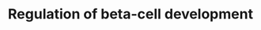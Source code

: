 ---
annotations:
- id: PW:0000004
  parent: regulatory pathway
  type: Pathway Ontology
  value: regulatory pathway
authors:
- ReactomeTeam
- Ryanmiller
description: The normal development of the pancreas during gestation has been intensively
  investigated over the past decade especially in the mouse (Servitja and Ferrer 2004;
  Chakrabarti and Mirmira 2003). Studies of genetic defects associated with maturity
  onset diabetes of the young (MODY) has provided direct insight into these processes
  as they take place in humans (Fajans et al. 2001). During embryogenesis, committed
  epithelial cells from the early pancreatic buds differentiate into mature endocrine
  and exocrine cells. It is helpful to schematize this process into four consecutive
  cellular stages, to begin to describe the complex interplay of signal transduction
  pathways and transcriptional networks. The annotations here are by no means complete
  - factors in addition to the ones described here must be active, and even for the
  ones that are described, only key examples of their regulatory effects and interactions
  have been annotated.<p>It is also important to realize that in the human, unlike
  the mouse, cells of the different stages can be present simultaneously in the developing
  pancreas and the linear representation of these developmental events shown here
  is an over-simplification of the actual developmental process (e.g., Sarkar et al.
  2008).<p>The first stage of this process involves the predifferentiated epithelial
  cells of the two pancreatic anlagen that arise from the definitive endoderm at approximately
  somite stages 11-15 and undergo budding from somite stages 20-22. This period corresponds
  to gestational days 8.75-9.5 in the mouse, and 26 in the human.<p>Pancreatic buds
  subsequently coalesce to form a single primitive gland, while concomitantly a ductal
  tree lined by highly proliferative epithelial cells is formed. A subset of such
  epithelial cells is thought to differentiate into either endocrine or acinar exocrine
  cells. A third cellular stage is defined by the endocrine-committed progenitors
  that selectively express the basic helix-loop-helix transcription factor NEUROG3.
  NEUROG3 is known to activate a complex transcriptional network that is essential
  for the specification of endocrine cells. Many transcription factors that are activated
  by NEUROG3 are also involved in islet-subtype cellular specification and in subsequent
  stages of differentiation of endocrine cells. This transient cellular stage thus
  leads to the generation of all known pancreatic endocrine cells, including insulin-producing
  beta-cells, and glucagon-producing alpha cells, the final stage of this schematic
  developmental process.<p>The diagram below summarizes interactions that take place
  between transcription factors and transcription factor target genes during these
  cellular stages, and shows cases where there is both functional evidence that a
  transcription factor is required for the target gene to be expressed, and biochemical
  evidence that this interaction is direct. We also describe instances where a signaling
  pathway is known to regulate a transcription factor gene in this process, even if
  the intervening signaling pathway is not fully understood.  View original pathway
  at [http://www.reactome.org/PathwayBrowser/#DIAGRAM=186712 Reactome].
last-edited: 2021-01-25
organisms:
- Homo sapiens
redirect_from:
- /index.php/Pathway:WP3513
- /instance/WP3513
revision: null
schema-jsonld:
- '@context': https://schema.org/
  '@id': https://wikipathways.github.io/pathways/WP3513.html
  '@type': Dataset
  creator:
    '@type': Organization
    name: WikiPathways
  description: The normal development of the pancreas during gestation has been intensively
    investigated over the past decade especially in the mouse (Servitja and Ferrer
    2004; Chakrabarti and Mirmira 2003). Studies of genetic defects associated with
    maturity onset diabetes of the young (MODY) has provided direct insight into these
    processes as they take place in humans (Fajans et al. 2001). During embryogenesis,
    committed epithelial cells from the early pancreatic buds differentiate into mature
    endocrine and exocrine cells. It is helpful to schematize this process into four
    consecutive cellular stages, to begin to describe the complex interplay of signal
    transduction pathways and transcriptional networks. The annotations here are by
    no means complete - factors in addition to the ones described here must be active,
    and even for the ones that are described, only key examples of their regulatory
    effects and interactions have been annotated.<p>It is also important to realize
    that in the human, unlike the mouse, cells of the different stages can be present
    simultaneously in the developing pancreas and the linear representation of these
    developmental events shown here is an over-simplification of the actual developmental
    process (e.g., Sarkar et al. 2008).<p>The first stage of this process involves
    the predifferentiated epithelial cells of the two pancreatic anlagen that arise
    from the definitive endoderm at approximately somite stages 11-15 and undergo
    budding from somite stages 20-22. This period corresponds to gestational days
    8.75-9.5 in the mouse, and 26 in the human.<p>Pancreatic buds subsequently coalesce
    to form a single primitive gland, while concomitantly a ductal tree lined by highly
    proliferative epithelial cells is formed. A subset of such epithelial cells is
    thought to differentiate into either endocrine or acinar exocrine cells. A third
    cellular stage is defined by the endocrine-committed progenitors that selectively
    express the basic helix-loop-helix transcription factor NEUROG3. NEUROG3 is known
    to activate a complex transcriptional network that is essential for the specification
    of endocrine cells. Many transcription factors that are activated by NEUROG3 are
    also involved in islet-subtype cellular specification and in subsequent stages
    of differentiation of endocrine cells. This transient cellular stage thus leads
    to the generation of all known pancreatic endocrine cells, including insulin-producing
    beta-cells, and glucagon-producing alpha cells, the final stage of this schematic
    developmental process.<p>The diagram below summarizes interactions that take place
    between transcription factors and transcription factor target genes during these
    cellular stages, and shows cases where there is both functional evidence that
    a transcription factor is required for the target gene to be expressed, and biochemical
    evidence that this interaction is direct. We also describe instances where a signaling
    pathway is known to regulate a transcription factor gene in this process, even
    if the intervening signaling pathway is not fully understood.  View original pathway
    at [http://www.reactome.org/PathwayBrowser/#DIAGRAM=186712 Reactome].
  keywords:
  - (pancreas-specific)
  - ADP
  - ATP
  - 'CREBBP '
  - Complex:HES1 Gene
  - 'EP300 '
  - FGF10
  - FOXA2
  - FOXA3
  - FOXA3 gene
  - FOXO1
  - GCK
  - GCK gene
  - HES1
  - HES1 gene
  - 'HES1 gene '
  - HNF1A
  - HNF1B
  - HNF1B gene
  - HNF4A
  - HNF4A gene
  - 'HNF4A-5 '
  - 'HNF4A-6 '
  - 'HNF4A-7 '
  - HNF4G
  - HNF4G gene
  - IAPP gene
  - IAPP(1-828)
  - INS gene
  - 'INS gene '
  - INS(25-110)
  - INSM1
  - INSM1 gene
  - 'KAT2A '
  - 'KAT2B '
  - MAFA
  - 'MAML1 '
  - 'MAML2 '
  - 'MAML3 '
  - 'MAMLD1 '
  - NEUROD1
  - NEUROD1 gene
  - NEUROG3
  - NEUROG3 gene
  - 'NICD1 '
  - NKX2-2
  - NKX2-2 gene
  - NKX6-1
  - NKX6-1 gene
  - NOTCH1 Coactivator
  - NR5A2 gene
  - NR5A2-1
  - ONECUT1
  - ONECUT1 gene
  - ONECUT3
  - ONECUT3 gene
  - PAX4
  - PAX4 gene
  - PAX6
  - PDX1
  - PDX1 gene
  - PKLR gene
  - PKLR-2
  - PTF1A
  - PTF1A gene
  - 'RBPJ '
  - 'RFX6 '
  - RFX6:INS gene
  - SLC2A2
  - SLC2A2 gene
  - 'SNW1 '
  - p-T,p-S-AKT
  - p-T24,S256,S319-FOXO1
  - 'p-T305,S472-AKT3 '
  - 'p-T308,S473-AKT1 '
  - 'p-T309,S474-AKT2 '
  license: CC0
  name: Regulation of beta-cell development
seo: CreativeWork
title: Regulation of beta-cell development
wpid: WP3513
---